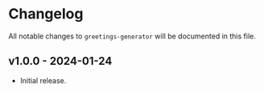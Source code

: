 # Changelog

All notable changes to `greetings-generator` will be documented in this file.

## v1.0.0 - 2024-01-24

- Initial release.
